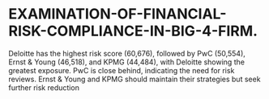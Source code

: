 # EXAMINATION-OF-FINANCIAL-RISK-COMPLIANCE-IN-BIG-4-FIRM.
Deloitte has the highest risk score (60,676), followed by PwC (50,554), Ernst &amp; Young (46,518), and KPMG (44,484), with Deloitte showing the greatest exposure. PwC is close behind, indicating the need for risk reviews. Ernst &amp; Young and KPMG should maintain their strategies but seek further risk reduction

